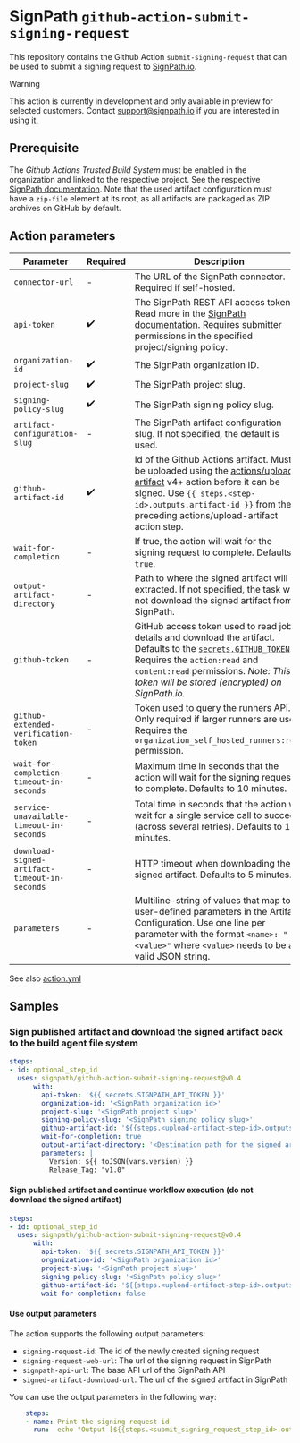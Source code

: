 # SignPath `github-action-submit-signing-request`

This repository contains the Github Action `submit-signing-request` that can be used to submit a signing request to [SignPath.io](https://about.signpath.io).

> [!WARNING]
> This action is currently in development and only available in preview for selected customers. Contact [support@signpath.io](mailto:support@signpath.io) if you are interested in using it.

## Prerequisite

The _Github Actions Trusted Build System_ must be enabled in the organization and linked to the respective project. See the respective [SignPath documentation](https://about.signpath.io/redirects/connectors/trusted-build-system-configuration). Note that the used artifact configuration must have a `zip-file` element at its root, as all artifacts are packaged as ZIP archives on GitHub by default.

## Action parameters

| Parameter                                     | Required           | Description |
| ----                                          | -                  | ------      |
| `connector-url`                               | -                  | The URL of the SignPath connector. Required if self-hosted.
| `api-token`                                   | :heavy_check_mark: | The SignPath REST API access token. Read more in the [SignPath documentation](https://about.signpath.io/redirects/connectors/api-token). Requires submitter permissions in the specified project/signing policy.
| `organization-id`                             | :heavy_check_mark: | The SignPath organization ID.
| `project-slug`                                | :heavy_check_mark: | The SignPath project slug.
| `signing-policy-slug`                         | :heavy_check_mark: | The SignPath signing policy slug.
| `artifact-configuration-slug`                 | -                  | The SignPath artifact configuration slug. If not specified, the default is used.
| `github-artifact-id`                          | :heavy_check_mark: | Id of the Github Actions artifact. Must be uploaded using the [actions/upload-artifact](https://github.com/actions/upload-artifact) v4+ action before it can be signed. Use `{{ steps.<step-id>.outputs.artifact-id }}` from the preceding actions/upload-artifact action step.
| `wait-for-completion`                         | -                  | If true, the action will wait for the signing request to complete. Defaults to `true`.
| `output-artifact-directory`                   | -                  | Path to where the signed artifact will be extracted. If not specified, the task will not download the signed artifact from SignPath.
| `github-token`                                | -                  | GitHub access token used to read job details and download the artifact. Defaults to the [`secrets.GITHUB_TOKEN`](https://docs.github.com/en/actions/security-guides/automatic-token-authentication). Requires the `action:read` and `content:read` permissions. _Note: This token will be stored (encrypted) on SignPath.io._
| `github-extended-verification-token`          | -                  | Token used to query the runners API. Only required if larger runners are used. Requires the `organization_self_hosted_runners:read` permission.
| `wait-for-completion-timeout-in-seconds`      | -                  | Maximum time in seconds that the action will wait for the signing request to complete. Defaults to 10 minutes.
| `service-unavailable-timeout-in-seconds`      | -                  | Total time in seconds that the action will wait for a single service call to succeed (across several retries). Defaults to 10 minutes.
| `download-signed-artifact-timeout-in-seconds` | -                  | HTTP timeout when downloading the signed artifact. Defaults to 5 minutes.
| `parameters`                                  | -                  | Multiline-string of values that map to user-defined parameters in the Artifact Configuration. Use one line per parameter with the format `<name>: "<value>"` where `<value>` needs to be a valid JSON string.

See also [action.yml](action.yml)

## Samples

### Sign published artifact and download the signed artifact back to the build agent file system

```yaml
steps:
- id: optional_step_id
  uses: signpath/github-action-submit-signing-request@v0.4
      with:
        api-token: '${{ secrets.SIGNPATH_API_TOKEN }}'
        organization-id: '<SignPath organization id>'
        project-slug: '<SignPath project slug>'
        signing-policy-slug: '<SignPath signing policy slug>'
        github-artifact-id: '${{steps.<upload-artifact-step-id>.outputs.artifact-id}}'
        wait-for-completion: true
        output-artifact-directory: '<Destination path for the signed artifact>'
        parameters: |
          Version: ${{ toJSON(vars.version) }}
          Release_Tag: "v1.0"
```

#### Sign published artifact and continue workflow execution (do not download the signed artifact)

```yaml
steps:
- id: optional_step_id
  uses: signpath/github-action-submit-signing-request@v0.4
      with:
        api-token: '${{ secrets.SIGNPATH_API_TOKEN }}'
        organization-id: '<SignPath organization id>'
        project-slug: '<SignPath project slug>'
        signing-policy-slug: '<SignPath policy slug>'
        github-artifact-id: '${{steps.<upload-artifact-step-id>.outputs.artifact-id}}'
        wait-for-completion: false
```

#### Use output parameters

The action supports the following output parameters:
- `signing-request-id`: The id of the newly created signing request
- `signing-request-web-url`: The url of the signing request in SignPath
- `signpath-api-url`: The base API url of the SignPath API
- `signed-artifact-download-url`: The url of the signed artifact in SignPath

You can use the output parameters in the following way:
```yaml
    steps:
    - name: Print the signing request id
      run:  echo "Output [${{steps.<submit_signing_request_step_id>.outputs.signing-request-id }}]"
```
